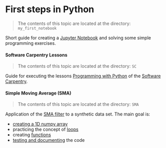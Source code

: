 # First steps in Python

> The contents of this topic are located at the directory: `my_first_notebook`

Short guide for creating a [Jupyter Notebook](http://jupyter.readthedocs.io/en/latest/)
and solving some simple programming exercises.

#### Software Carpentry Lessons

> The contents of this topic are located at the directory: `SC`

Guide for executing the lessons 
[Programming with Python](http://swcarpentry.github.io/python-novice-inflammation/)
of the [Software Carpentry](http://software-carpentry.org/).

#### Simple Moving Average (SMA)

> The contents of this topic are located at the directory: `SMA`

Application of the [SMA filter](https://en.wikipedia.org/wiki/Moving_average#Simple_moving_average) 
to a synthetic data set. The main goal is:

* [creating a 1D numpy array](http://docs.scipy.org/doc/numpy/reference/routines.array-creation.html)
* practicing the concept of [loops](http://swcarpentry.github.io/python-novice-inflammation/02-loop.html)
* creating [functions](http://swcarpentry.github.io/python-novice-inflammation/06-func.html)
* [testing and documenting](http://swcarpentry.github.io/python-novice-inflammation/06-func.html) the code